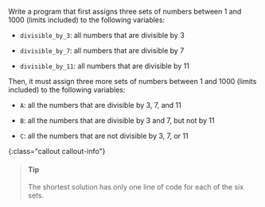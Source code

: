 Write a program that first assigns three sets of numbers between 1 and 1000 (limits included) to the following variables:

- `divisible_by_3`: all numbers that are divisible by 3

- `divisible_by_7`: all numbers that are divisible by 7

- `divisible_by_11`: all numbers that are divisible by 11

Then, it must assign three more sets of numbers between 1 and 1000 (limits included) to the following variables: 

- `A`: all the numbers that are divisible by 3, 7, and 11

- `B`: all the numbers that are divisible by 3 and 7, but not by 11

- `C`: all the numbers that are not divisible by 3, 7, or 11

{:class="callout callout-info"}
> #### Tip
> The shortest solution has only one line of
> code for each of the six sets.
>
